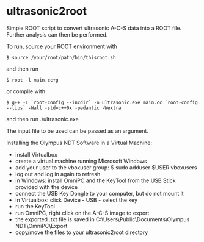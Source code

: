 # ultrasonic2root

Simple ROOT script to convert ultrasonic A-C-S data into a ROOT file.
Further analysis can then be performed.

To run, source your ROOT environment with

    $ source /your/root/path/bin/thisroot.sh

and then run

    $ root -l main.cc+g

or compile with

    $ g++ -I `root-config --incdir` -o ultrasonic.exe main.cc `root-config --libs` -Wall -std=c++0x -pedantic -Wextra

and then run ./ultrasonic.exe

The input file to be used can be passed as an argument.


Installing the Olympus NDT Software in a Virtual Machine:

- install Virtualbox
- create a virtual machine running Microsoft Windows
- add your user to the vboxuser group:
    $ sudo adduser $USER vboxusers
- log out and log in again to refresh
- in Windows: install OmniPC and the KeyTool from the USB Stick provided with the device
- connect the USB Key Dongle to your computer, but do not mount it
- in Virtualbox: click Device - USB - select the key
- run the KeyTool
- run OmniPC, right click on the A-C-S image to export
- the exported .txt file is saved in C:\Users\Public\Documents\Olympus NDT\OmniPC\Export
- copy/move the files to your ultrasonic2root directory